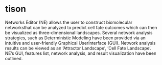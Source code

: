# tison

Networks Editor (NE) allows the user to construct biomolecular networksthat can be analyzed to predict
cell fate outcomes which can then be visualized as three-dimensional landscapes. Several network
analysis strategies, such as Deterministic Modeling have been provided via an intuitive and user-friendly Graphical UserInterface
(GUI). Network analysis results can be viewed as an ‘Attractor Landscape’, ‘Cell Fate Landscape’. NE’s GUI, features list,
network analysis, and result visualization have been outlined.
